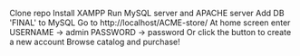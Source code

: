 Clone repo
Install XAMPP
Run MySQL server and APACHE server
Add DB 'FINAL' to MySQL
Go to http://localhost/ACME-store/
At home screen enter 
  USERNAME -> admin
  PASSWORD -> password
Or click the button to create a new account
Browse catalog and purchase!
